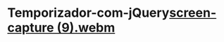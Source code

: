 # Temporizador-com-jQuery[screen-capture (9).webm](https://user-images.githubusercontent.com/69101674/211452240-6a6fb80e-3d12-4a85-9172-f9b68f366ac6.webm)
